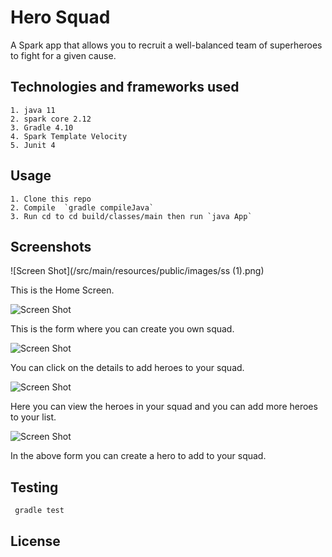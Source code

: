 # Hero Squad

A Spark app that allows you to recruit a well-balanced team of superheroes to fight for a given cause.

## Technologies and frameworks used
    1. java 11
    2. spark core 2.12
    3. Gradle 4.10
    4. Spark Template Velocity
    5. Junit 4

## Usage

    1. Clone this repo
    2. Compile  `gradle compileJava`
    3. Run cd to cd build/classes/main then run `java App`

## Screenshots
![Screen Shot](/src/main/resources/public/images/ss (1).png)

This is the Home Screen.

![Screen Shot]()

This is the form where you can create you own squad.

![Screen Shot]()

You can click on the details to add heroes to your squad.

![Screen Shot]()

Here you can view the heroes in your squad and you can add more heroes to your list.

![Screen Shot]()

In the above form you can create a hero to add to your squad.

## Testing

   ```java
    gradle test
```

## License

